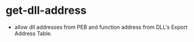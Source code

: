 # get-dll-address

 * allow dll addresses from PEB and function address from DLL's Export Address Table.
